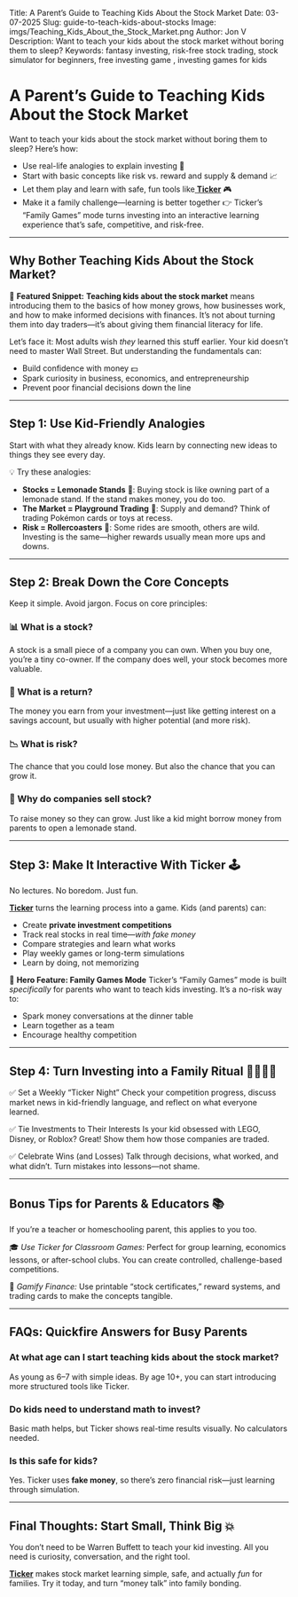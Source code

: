 Title: A Parent’s Guide to Teaching Kids About the Stock Market
Date: 03-07-2025
Slug: guide-to-teach-kids-about-stocks
Image: imgs/Teaching_Kids_About_the_Stock_Market.png
Author: Jon V
Description: Want to teach your kids about the stock market without boring them to sleep?
Keywords: fantasy investing, risk-free stock trading, stock simulator for beginners, free investing game , investing games for kids

# **A Parent’s Guide to Teaching Kids About the Stock Market**

Want to teach your kids about the stock market without boring them to sleep?
Here’s how:

- Use real-life analogies to explain investing 🛒
- Start with basic concepts like risk vs. reward and supply & demand 📈
- Let them play and learn with safe, fun tools like[ **Ticker**](https://heyticker.com "‌") 🎮
- Make it a family challenge—learning is better together
  👉 Ticker’s “Family Games” mode turns investing into an interactive learning experience that’s safe, competitive, and risk-free.

---

## **Why Bother Teaching Kids About the Stock Market?**

📌 **Featured Snippet:**
**Teaching kids about the stock market** means introducing them to the basics of how money grows, how businesses work, and how to make informed decisions with finances. It’s not about turning them into day traders—it’s about giving them financial literacy for life.

Let’s face it: Most adults wish _they_ learned this stuff earlier.
Your kid doesn’t need to master Wall Street. But understanding the fundamentals can:

- Build confidence with money 💵
- Spark curiosity in business, economics, and entrepreneurship
- Prevent poor financial decisions down the line

---

## **Step 1: Use Kid-Friendly Analogies**

Start with what they already know. Kids learn by connecting new ideas to things they see every day.

💡 Try these analogies:

- **Stocks = Lemonade Stands** 🍋: Buying stock is like owning part of a lemonade stand. If the stand makes money, you do too.
- **The Market = Playground Trading** 🧸: Supply and demand? Think of trading Pokémon cards or toys at recess.
- **Risk = Rollercoasters** 🎢: Some rides are smooth, others are wild. Investing is the same—higher rewards usually mean more ups and downs.

---

## **Step 2: Break Down the Core Concepts**

Keep it simple. Avoid jargon. Focus on core principles:

### **📊 What is a stock?**

A stock is a small piece of a company you can own. When you buy one, you’re a tiny co-owner. If the company does well, your stock becomes more valuable.

### **💸 What is a return?**

The money you earn from your investment—just like getting interest on a savings account, but usually with higher potential (and more risk).

### **📉 What is risk?**

The chance that you could lose money. But also the chance that you can grow it.

### **💼 Why do companies sell stock?**

To raise money so they can grow. Just like a kid might borrow money from parents to open a lemonade stand.

---

## **Step 3: Make It Interactive With Ticker 🕹️**

No lectures. No boredom. Just fun.

[**Ticker**](https://heyticker.com "‌") turns the learning process into a game. Kids (and parents) can:

- Create **private investment competitions**
- Track real stocks in real time—_with fake money_
- Compare strategies and learn what works
- Play weekly games or long-term simulations
- Learn by doing, not memorizing

🌟 **Hero Feature: Family Games Mode**
Ticker’s “Family Games” mode is built _specifically_ for parents who want to teach kids investing. It’s a no-risk way to:

- Spark money conversations at the dinner table
- Learn together as a team
- Encourage healthy competition

---

## **Step 4: Turn Investing into a Family Ritual 👨‍👩‍👧‍👦**

✅ Set a Weekly “Ticker Night”
Check your competition progress, discuss market news in kid-friendly language, and reflect on what everyone learned.

✅ Tie Investments to Their Interests
Is your kid obsessed with LEGO, Disney, or Roblox? Great! Show them how those companies are traded.

✅ Celebrate Wins (and Losses)
Talk through decisions, what worked, and what didn’t. Turn mistakes into lessons—not shame.

---

## **Bonus Tips for Parents & Educators 📚**

If you’re a teacher or homeschooling parent, this applies to you too.

🎓 _Use Ticker for Classroom Games:_
Perfect for group learning, economics lessons, or after-school clubs. You can create controlled, challenge-based competitions.

🎨 _Gamify Finance:_
Use printable “stock certificates,” reward systems, and trading cards to make the concepts tangible.

---

## **FAQs: Quickfire Answers for Busy Parents**

### **At what age can I start teaching kids about the stock market?**

As young as 6–7 with simple ideas. By age 10+, you can start introducing more structured tools like Ticker.

### **Do kids need to understand math to invest?**

Basic math helps, but Ticker shows real-time results visually. No calculators needed.

### **Is this safe for kids?**

Yes. Ticker uses **fake money**, so there’s zero financial risk—just learning through simulation.

---

## **Final Thoughts: Start Small, Think Big 💥**

You don’t need to be Warren Buffett to teach your kid investing. All you need is curiosity, conversation, and the right tool.

[**Ticker**](https://heyticker.com "‌") makes stock market learning simple, safe, and actually _fun_ for families. Try it today, and turn “money talk” into family bonding.
